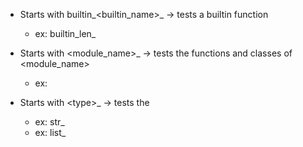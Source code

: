 * Starts with builtin_<builtin_name>_ -> tests a builtin function
  * ex: builtin_len_

* Starts with <module_name>\_ -> tests the functions and classes of <module_name>
  * ex:  

* Starts with \<type>_ -> tests the 
  * ex: str_
  * ex: list_
